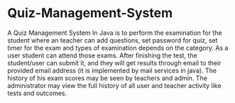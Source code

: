 # Quiz-Management-System
A Quiz Management System In Java is to perform the examination for the student where an teacher can add questions, set password for quiz, set timer for the exam and types of examination depends on the category. As a user student can attend those exams.
After finishing the test, the student/user can submit it, and they will get results through email to their provided email address (it is implemented by mail services in java). The history of his exam scores may be seen by teachers and admin. The administrator may view the full history of all user and teacher activity like tests and outcomes.
